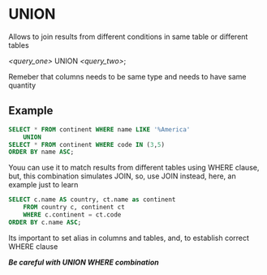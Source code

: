 # UNION

Allows to join results from different conditions in same table or different tables

_<query_one>_ UNION _<query_two>_;

Remeber that columns needs to be same type and needs to have same quantity

## Example

```sql
SELECT * FROM continent WHERE name LIKE '%America'
    UNION
SELECT * FROM continent WHERE code IN (3,5)
ORDER BY name ASC;
```

Youu can use it to match results from different tables using WHERE clause, but, this combination simulates JOIN, so, use JOIN instead, here, an example just to learn

```sql
SELECT c.name AS country, ct.name as continent
    FROM country c, continent ct
    WHERE c.continent = ct.code
ORDER BY c.name ASC;
```

Its important to set alias in columns and tables, and, to establish correct WHERE clause

**_Be careful with UNION WHERE combination_**

